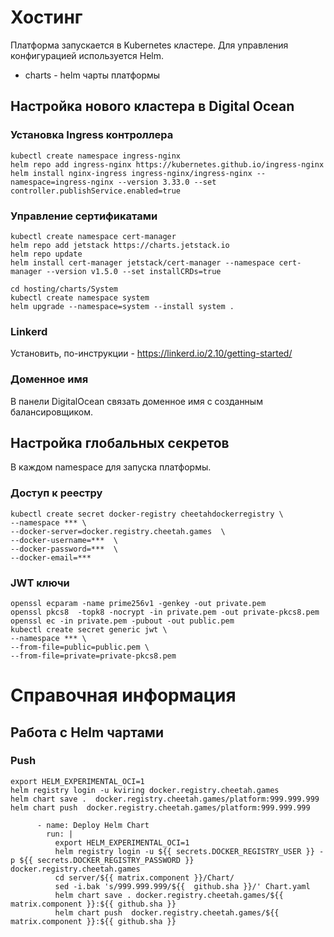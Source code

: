 # Хостинг

Платформа запускается в Kubernetes кластере. Для управления конфигурацией используется Helm.

- charts - helm чарты платформы

## Настройка нового кластера в Digital Ocean

### Установка Ingress контроллера

```
kubectl create namespace ingress-nginx
helm repo add ingress-nginx https://kubernetes.github.io/ingress-nginx
helm install nginx-ingress ingress-nginx/ingress-nginx --namespace=ingress-nginx --version 3.33.0 --set controller.publishService.enabled=true
```

### Управление сертификатами

```
kubectl create namespace cert-manager
helm repo add jetstack https://charts.jetstack.io
helm repo update
helm install cert-manager jetstack/cert-manager --namespace cert-manager --version v1.5.0 --set installCRDs=true   

cd hosting/charts/System
kubectl create namespace system
helm upgrade --namespace=system --install system .
```

### Linkerd

Установить, по-инструкции - https://linkerd.io/2.10/getting-started/

### Доменное имя

В панели DigitalOcean связать доменное имя с созданным балансировщиком.

## Настройка глобальных секретов
В каждом namespace для запуска платформы.

### Доступ к реестру

```shell
kubectl create secret docker-registry cheetahdockerregistry \
--namespace *** \ 
--docker-server=docker.registry.cheetah.games  \
--docker-username=***  \
--docker-password=***  \
--docker-email=***
```

### JWT ключи

```shell
openssl ecparam -name prime256v1 -genkey -out private.pem
openssl pkcs8  -topk8 -nocrypt -in private.pem -out private-pkcs8.pem
openssl ec -in private.pem -pubout -out public.pem
kubectl create secret generic jwt \
--namespace *** \
--from-file=public=public.pem \
--from-file=private=private-pkcs8.pem
```

# Справочная информация

## Работа с Helm чартами

### Push

```
export HELM_EXPERIMENTAL_OCI=1
helm registry login -u kviring docker.registry.cheetah.games
helm chart save .  docker.registry.cheetah.games/platform:999.999.999
helm chart push  docker.registry.cheetah.games/platform:999.999.999

      - name: Deploy Helm Chart
        run: |
          export HELM_EXPERIMENTAL_OCI=1
          helm registry login -u ${{ secrets.DOCKER_REGISTRY_USER }} -p ${{ secrets.DOCKER_REGISTRY_PASSWORD }} docker.registry.cheetah.games
          cd server/${{ matrix.component }}/Chart/
          sed -i.bak 's/999.999.999/${{  github.sha }}/' Chart.yaml
          helm chart save . docker.registry.cheetah.games/${{ matrix.component }}:${{ github.sha }}
          helm chart push  docker.registry.cheetah.games/${{ matrix.component }}:${{ github.sha }}
```
